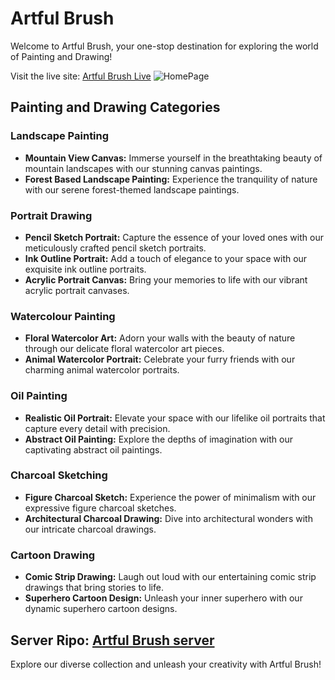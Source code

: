 # Artful Brush

Welcome to Artful Brush, your one-stop destination for exploring the world of Painting and Drawing!

Visit the live site: [Artful Brush Live](https://kaleidoscopic-faloodeh-207bf9.netlify.app/)
![HomePage](https://i.ibb.co/VY8yQKJ/Screenshot-2024-05-01-143624.png)

## Painting and Drawing Categories

### Landscape Painting
- **Mountain View Canvas:** Immerse yourself in the breathtaking beauty of mountain landscapes with our stunning canvas paintings.
- **Forest Based Landscape Painting:** Experience the tranquility of nature with our serene forest-themed landscape paintings.

### Portrait Drawing
- **Pencil Sketch Portrait:** Capture the essence of your loved ones with our meticulously crafted pencil sketch portraits.
- **Ink Outline Portrait:** Add a touch of elegance to your space with our exquisite ink outline portraits.
- **Acrylic Portrait Canvas:** Bring your memories to life with our vibrant acrylic portrait canvases.

### Watercolour Painting
- **Floral Watercolor Art:** Adorn your walls with the beauty of nature through our delicate floral watercolor art pieces.
- **Animal Watercolor Portrait:** Celebrate your furry friends with our charming animal watercolor portraits.

### Oil Painting
- **Realistic Oil Portrait:** Elevate your space with our lifelike oil portraits that capture every detail with precision.
- **Abstract Oil Painting:** Explore the depths of imagination with our captivating abstract oil paintings.

### Charcoal Sketching
- **Figure Charcoal Sketch:** Experience the power of minimalism with our expressive figure charcoal sketches.
- **Architectural Charcoal Drawing:** Dive into architectural wonders with our intricate charcoal drawings.

### Cartoon Drawing
- **Comic Strip Drawing:** Laugh out loud with our entertaining comic strip drawings that bring stories to life.
- **Superhero Cartoon Design:** Unleash your inner superhero with our dynamic superhero cartoon designs.

Server Ripo: [Artful Brush server](https://github.com/Robiu-Sani/---Artful-Brush-server)
---

Explore our diverse collection and unleash your creativity with Artful Brush!
